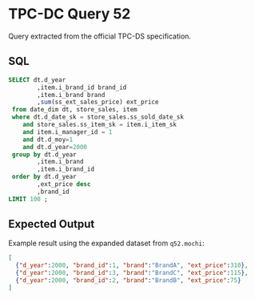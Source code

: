 # TPC-DC Query 52

Query extracted from the official TPC-DS specification.

## SQL
```sql
SELECT dt.d_year
        ,item.i_brand_id brand_id
        ,item.i_brand brand
        ,sum(ss_ext_sales_price) ext_price
 from date_dim dt, store_sales, item
 where dt.d_date_sk = store_sales.ss_sold_date_sk
    and store_sales.ss_item_sk = item.i_item_sk
    and item.i_manager_id = 1
    and dt.d_moy=1
    and dt.d_year=2000
 group by dt.d_year
        ,item.i_brand
        ,item.i_brand_id
 order by dt.d_year
        ,ext_price desc
        ,brand_id
LIMIT 100 ;
```

## Expected Output
Example result using the expanded dataset from `q52.mochi`:
```json
[
  {"d_year":2000, "brand_id":1, "brand":"BrandA", "ext_price":310},
  {"d_year":2000, "brand_id":3, "brand":"BrandC", "ext_price":115},
  {"d_year":2000, "brand_id":2, "brand":"BrandB", "ext_price":75}
]
```
